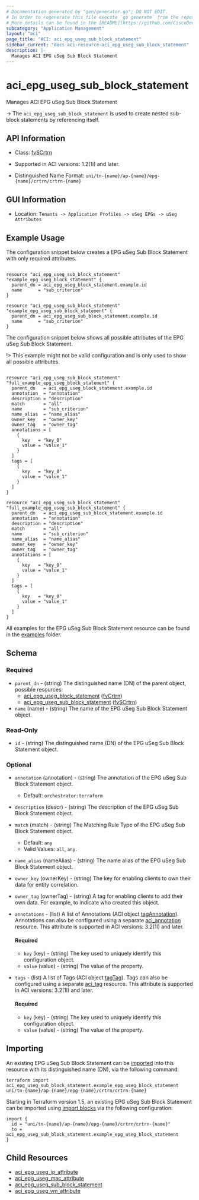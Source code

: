 ```yaml
---
# Documentation generated by "gen/generator.go"; DO NOT EDIT.
# In order to regenerate this file execute `go generate` from the repository root.
# More details can be found in the [README](https://github.com/CiscoDevNet/terraform-provider-aci/blob/master/README.md).
subcategory: "Application Management"
layout: "aci"
page_title: "ACI: aci_epg_useg_sub_block_statement"
sidebar_current: "docs-aci-resource-aci_epg_useg_sub_block_statement"
description: |-
  Manages ACI EPG uSeg Sub Block Statement
---
```


# aci_epg_useg_sub_block_statement #

Manages ACI EPG uSeg Sub Block Statement

  -> The `aci_epg_useg_sub_block_statement` is used to create nested sub-block statements by referencing itself.


## API Information ##

* Class: [fvSCrtrn](https://pubhub.devnetcloud.com/media/model-doc-latest/docs/app/index.html#/objects/fvSCrtrn/overview)

* Supported in ACI versions: 1.2(1i) and later.

* Distinguished Name Format: `uni/tn-{name}/ap-{name}/epg-{name}/crtrn/crtrn-{name}`

## GUI Information ##

* Location: `Tenants -> Application Profiles -> uSeg EPGs -> uSeg Attributes`

## Example Usage ##

The configuration snippet below creates a EPG uSeg Sub Block Statement with only required attributes.

```hcl

resource "aci_epg_useg_sub_block_statement" "example_epg_useg_block_statement" {
  parent_dn = aci_epg_useg_block_statement.example.id
  name      = "sub_criterion"
}

resource "aci_epg_useg_sub_block_statement" "example_epg_useg_sub_block_statement" {
  parent_dn = aci_epg_useg_sub_block_statement.example.id
  name      = "sub_criterion"
}

```
The configuration snippet below shows all possible attributes of the EPG uSeg Sub Block Statement.

!> This example might not be valid configuration and is only used to show all possible attributes.

```hcl

resource "aci_epg_useg_sub_block_statement" "full_example_epg_useg_block_statement" {
  parent_dn   = aci_epg_useg_block_statement.example.id
  annotation  = "annotation"
  description = "description"
  match       = "all"
  name        = "sub_criterion"
  name_alias  = "name_alias"
  owner_key   = "owner_key"
  owner_tag   = "owner_tag"
  annotations = [
    {
      key   = "key_0"
      value = "value_1"
    }
  ]
  tags = [
    {
      key   = "key_0"
      value = "value_1"
    }
  ]
}

resource "aci_epg_useg_sub_block_statement" "full_example_epg_useg_sub_block_statement" {
  parent_dn   = aci_epg_useg_sub_block_statement.example.id
  annotation  = "annotation"
  description = "description"
  match       = "all"
  name        = "sub_criterion"
  name_alias  = "name_alias"
  owner_key   = "owner_key"
  owner_tag   = "owner_tag"
  annotations = [
    {
      key   = "key_0"
      value = "value_1"
    }
  ]
  tags = [
    {
      key   = "key_0"
      value = "value_1"
    }
  ]
}

```

All examples for the EPG uSeg Sub Block Statement resource can be found in the [examples](https://github.com/CiscoDevNet/terraform-provider-aci/tree/master/examples/resources/aci_epg_useg_sub_block_statement) folder.

## Schema ##

### Required ###

* `parent_dn` - (string) The distinguished name (DN) of the parent object, possible resources:
  - [aci_epg_useg_block_statement](https://registry.terraform.io/providers/CiscoDevNet/aci/latest/docs/resources/epg_useg_block_statement) ([fvCrtrn](https://pubhub.devnetcloud.com/media/model-doc-latest/docs/app/index.html#/objects/fvCrtrn/overview))
  - [aci_epg_useg_sub_block_statement](https://registry.terraform.io/providers/CiscoDevNet/aci/latest/docs/resources/epg_useg_sub_block_statement) ([fvSCrtrn](https://pubhub.devnetcloud.com/media/model-doc-latest/docs/app/index.html#/objects/fvSCrtrn/overview))
* `name` (name) - (string) The name of the EPG uSeg Sub Block Statement object.

### Read-Only ###

* `id` - (string) The distinguished name (DN) of the EPG uSeg Sub Block Statement object.

### Optional ###
  
* `annotation` (annotation) - (string) The annotation of the EPG uSeg Sub Block Statement object.
  - Default: `orchestrator:terraform`
* `description` (descr) - (string) The description of the EPG uSeg Sub Block Statement object.
* `match` (match) - (string) The Matching Rule Type of the EPG uSeg Sub Block Statement object.
  - Default: `any`
  - Valid Values: `all`, `any`.
* `name_alias` (nameAlias) - (string) The name alias of the EPG uSeg Sub Block Statement object.
* `owner_key` (ownerKey) - (string) The key for enabling clients to own their data for entity correlation.
* `owner_tag` (ownerTag) - (string) A tag for enabling clients to add their own data. For example, to indicate who created this object.

* `annotations` - (list) A list of Annotations (ACI object [tagAnnotation](https://pubhub.devnetcloud.com/media/model-doc-latest/docs/app/index.html#/objects/tagAnnotation/overview)). Annotations can also be configured using a separate [aci_annotation](https://registry.terraform.io/providers/CiscoDevNet/aci/latest/docs/resources/annotation) resource. This attribute is supported in ACI versions: 3.2(1l) and later.
  
  #### Required ####
  
  * `key` (key) - (string) The key used to uniquely identify this configuration object.
  * `value` (value) - (string) The value of the property.

* `tags` - (list) A list of Tags (ACI object [tagTag](https://pubhub.devnetcloud.com/media/model-doc-latest/docs/app/index.html#/objects/tagTag/overview)). Tags can also be configured using a separate [aci_tag](https://registry.terraform.io/providers/CiscoDevNet/aci/latest/docs/resources/tag) resource. This attribute is supported in ACI versions: 3.2(1l) and later.
  
  #### Required ####
  
  * `key` (key) - (string) The key used to uniquely identify this configuration object.
  * `value` (value) - (string) The value of the property.

## Importing

An existing EPG uSeg Sub Block Statement can be [imported](https://www.terraform.io/docs/import/index.html) into this resource with its distinguished name (DN), via the following command:

```
terraform import aci_epg_useg_sub_block_statement.example_epg_useg_block_statement uni/tn-{name}/ap-{name}/epg-{name}/crtrn/crtrn-{name}
```

Starting in Terraform version 1.5, an existing EPG uSeg Sub Block Statement can be imported
using [import blocks](https://developer.hashicorp.com/terraform/language/import) via the following configuration:

```
import {
  id = "uni/tn-{name}/ap-{name}/epg-{name}/crtrn/crtrn-{name}"
  to = aci_epg_useg_sub_block_statement.example_epg_useg_block_statement
}
```

## Child Resources
  
  - [aci_epg_useg_ip_attribute](https://registry.terraform.io/providers/CiscoDevNet/aci/latest/docs/resources/epg_useg_ip_attribute)
  - [aci_epg_useg_mac_attribute](https://registry.terraform.io/providers/CiscoDevNet/aci/latest/docs/resources/epg_useg_mac_attribute)
  - [aci_epg_useg_sub_block_statement](https://registry.terraform.io/providers/CiscoDevNet/aci/latest/docs/resources/epg_useg_sub_block_statement)
  - [aci_epg_useg_vm_attribute](https://registry.terraform.io/providers/CiscoDevNet/aci/latest/docs/resources/epg_useg_vm_attribute)